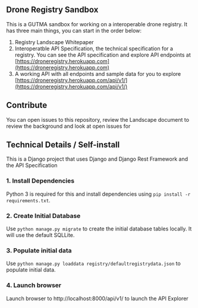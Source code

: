 ## Drone Registry Sandbox

This is a GUTMA sandbox for working on a interoperable drone registry. It has three main things, you can start in the order below: 

1. Registry Landscape Whitepaper
2. Interoperatble API Specification, the technical specification for a registry. You can see the API specification and explore API endpoints at [https://droneregistry.herokuapp.com](https://droneregistry.herokuapp.com) 
3. A working API with all endpoints and sample data for you to explore [https://droneregistry.herokuapp.com/api/v1/](https://droneregistry.herokuapp.com/api/v1/)


## Contribute

You can open issues to this repository, review the Landscape document to review the background and look at open issues for  

## Technical Details  / Self-install

This is a Django project that uses Django and Django Rest Framework and the API Specification 

### 1. Install Dependencies
Python 3 is required for this and install dependencies using `pip install -r requirements.txt`.

### 2. Create Initial Database
Use `python manage.py migrate` to create the initial database tables locally. It will use the default SQLLite. 

### 3. Populate initial data
Use `python manage.py loaddata registry/defaultregistrydata.json` to populate initial data. 

### 4. Launch browser 
Launch browser to http://localhost:8000/api/v1/ to launch the API Explorer
